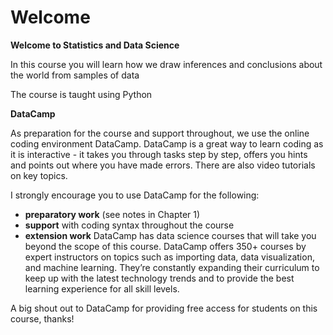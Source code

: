 # Welcome 

<b> Welcome to Statistics and Data Science </b>

In this course you will learn how we draw inferences and conclusions
about the world from samples of data

The course is taught using Python


<b>DataCamp</b>

As preparation for the course and support throughout, we use the
online coding environment DataCamp. DataCamp is a great way to learn
coding as it is interactive - it takes you through tasks step by step, offers you hints
and points out where you have made errors. There are also video
tutorials on key topics.

I strongly encourage you to use DataCamp for the following:

* **preparatory work** (see notes in Chapter 1)
* **support** with coding syntax throughout the course
* **extension work** DataCamp has data science courses that will take you
  beyond the scope of this course. DataCamp offers 350+ courses by expert instructors on topics such as importing data, data visualization, and machine learning. They’re constantly expanding their curriculum to keep up with the latest technology trends and to provide the best learning experience for all skill levels.

A big shout out to DataCamp for providing free access for students on
this course, thanks!